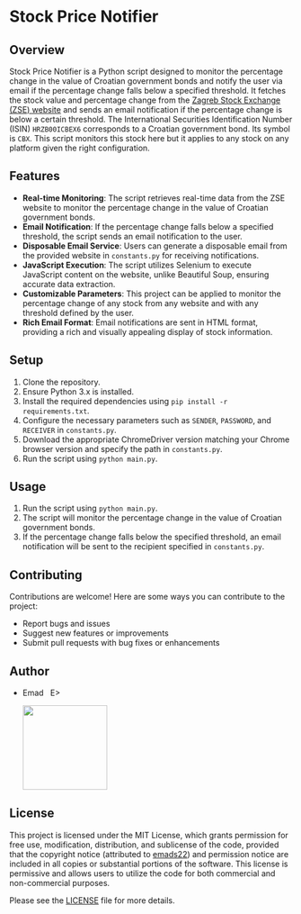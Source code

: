 # Stock Price Notifier

## Overview
Stock Price Notifier is a Python script designed to monitor the percentage change in the value of Croatian government bonds and notify the user via email if the percentage change falls below a specified threshold. It fetches the stock value and percentage change from the [Zagreb Stock Exchange (ZSE) website](https://zse.hr/en/) and sends an email notification if the percentage change is below a certain threshold. The International Securities Identification Number (ISIN) `HRZB00ICBEX6` corresponds to a Croatian government bond. Its symbol is `CBX`. This script monitors this stock here but it applies to any stock on any platform given the right configuration.

## Features
- **Real-time Monitoring**: The script retrieves real-time data from the ZSE website to monitor the percentage change in the value of Croatian government bonds.
- **Email Notification**: If the percentage change falls below a specified threshold, the script sends an email notification to the user.
- **Disposable Email Service**: Users can generate a disposable email from the provided website in `constants.py` for receiving notifications.
- **JavaScript Execution**: The script utilizes Selenium to execute JavaScript content on the website, unlike Beautiful Soup, ensuring accurate data extraction.
- **Customizable Parameters**: This project can be applied to monitor the percentage change of any stock from any website and with any threshold defined by the user.
- **Rich Email Format**: Email notifications are sent in HTML format, providing a rich and visually appealing display of stock information.

## Setup
1. Clone the repository.
2. Ensure Python 3.x is installed.
3. Install the required dependencies using `pip install -r requirements.txt`.
4. Configure the necessary parameters such as `SENDER`, `PASSWORD`, and `RECEIVER` in `constants.py`.
5. Download the appropriate ChromeDriver version matching your Chrome browser version and specify the path in `constants.py`.
6. Run the script using `python main.py`.

## Usage
1. Run the script using `python main.py`.
2. The script will monitor the percentage change in the value of Croatian government bonds.
3. If the percentage change falls below the specified threshold, an email notification will be sent to the recipient specified in `constants.py`.

## Contributing
Contributions are welcome! Here are some ways you can contribute to the project:
- Report bugs and issues
- Suggest new features or improvements
- Submit pull requests with bug fixes or enhancements

## Author
- Emad &nbsp; E>
  
  [<img src="https://img.shields.io/badge/GitHub-Profile-blue?logo=github" width="150">](https://github.com/emads22)

## License
This project is licensed under the MIT License, which grants permission for free use, modification, distribution, and sublicense of the code, provided that the copyright notice (attributed to [emads22](https://github.com/emads22)) and permission notice are included in all copies or substantial portions of the software. This license is permissive and allows users to utilize the code for both commercial and non-commercial purposes.

Please see the [LICENSE](LICENSE) file for more details.